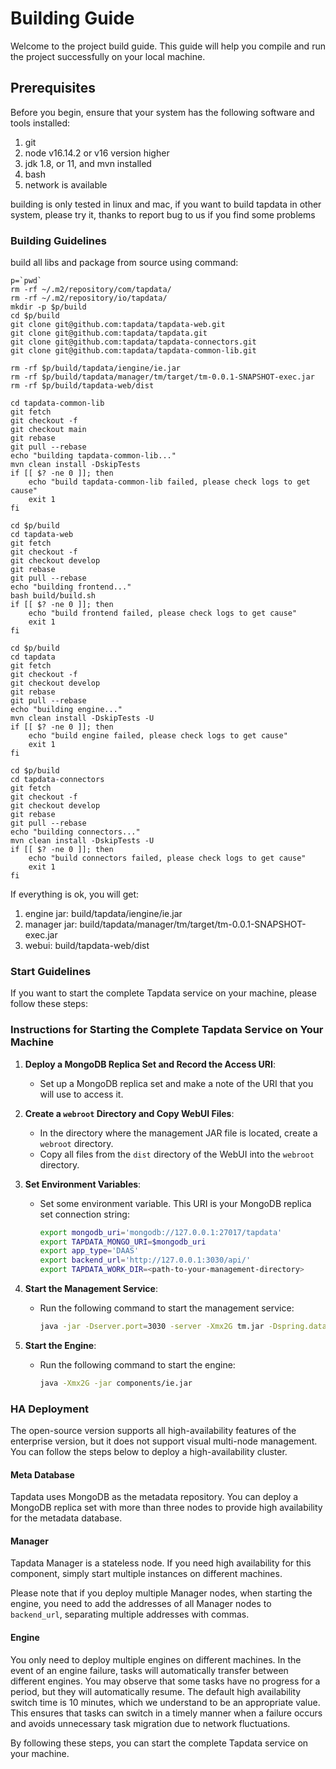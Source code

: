 # Building Guide
Welcome to the project build guide. This guide will help you compile and run the project successfully on your local machine.

## Prerequisites
Before you begin, ensure that your system has the following software and tools installed:
1. git
2. node v16.14.2 or v16 version higher
3. jdk 1.8, or 11, and mvn installed
4. bash
5. network is available

building is only tested in linux and mac, if you want to build tapdata in other system, please try it, thanks to report bug to us if you find some problems

### Building Guidelines
build all libs and package from source using command:

```
p=`pwd`
rm -rf ~/.m2/repository/com/tapdata/
rm -rf ~/.m2/repository/io/tapdata/
mkdir -p $p/build
cd $p/build
git clone git@github.com:tapdata/tapdata-web.git
git clone git@github.com:tapdata/tapdata.git
git clone git@github.com:tapdata/tapdata-connectors.git
git clone git@github.com:tapdata/tapdata-common-lib.git

rm -rf $p/build/tapdata/iengine/ie.jar
rm -rf $p/build/tapdata/manager/tm/target/tm-0.0.1-SNAPSHOT-exec.jar
rm -rf $p/build/tapdata-web/dist

cd tapdata-common-lib
git fetch
git checkout -f
git checkout main
git rebase
git pull --rebase
echo "building tapdata-common-lib..."
mvn clean install -DskipTests
if [[ $? -ne 0 ]]; then
    echo "build tapdata-common-lib failed, please check logs to get cause"
    exit 1
fi

cd $p/build
cd tapdata-web
git fetch
git checkout -f
git checkout develop
git rebase
git pull --rebase
echo "building frontend..."
bash build/build.sh
if [[ $? -ne 0 ]]; then
    echo "build frontend failed, please check logs to get cause"
    exit 1
fi

cd $p/build
cd tapdata
git fetch
git checkout -f
git checkout develop
git rebase
git pull --rebase
echo "building engine..."
mvn clean install -DskipTests -U
if [[ $? -ne 0 ]]; then
    echo "build engine failed, please check logs to get cause"
    exit 1
fi

cd $p/build
cd tapdata-connectors
git fetch
git checkout -f
git checkout develop
git rebase
git pull --rebase
echo "building connectors..."
mvn clean install -DskipTests -U
if [[ $? -ne 0 ]]; then
    echo "build connectors failed, please check logs to get cause"
    exit 1
fi
```

If everything is ok, you will get:
1. engine jar: build/tapdata/iengine/ie.jar
2. manager jar: build/tapdata/manager/tm/target/tm-0.0.1-SNAPSHOT-exec.jar
3. webui: build/tapdata-web/dist

### Start Guidelines

If you want to start the complete Tapdata service on your machine, please follow these steps:
### Instructions for Starting the Complete Tapdata Service on Your Machine

1. **Deploy a MongoDB Replica Set and Record the Access URI**:
    - Set up a MongoDB replica set and make a note of the URI that you will use to access it.

2. **Create a `webroot` Directory and Copy WebUI Files**:
    - In the directory where the management JAR file is located, create a `webroot` directory.
    - Copy all files from the `dist` directory of the WebUI into the `webroot` directory.

3. **Set Environment Variables**:
    - Set some environment variable. This URI is your MongoDB replica set connection string:
    
        ```sh
        export mongodb_uri='mongodb://127.0.0.1:27017/tapdata'
        export TAPDATA_MONGO_URI=$mongodb_uri
        export app_type='DAAS'
        export backend_url='http://127.0.0.1:3030/api/'
        export TAPDATA_WORK_DIR=<path-to-your-management-directory>
        ```

4. **Start the Management Service**:
    - Run the following command to start the management service:

        ```sh
        java -jar -Dserver.port=3030 -server -Xmx2G tm.jar -Dspring.data.mongodb.default.uri=${mongodb_uri} -Dspring.data.mongodb.log.uri=${mongodb_uri} -Dspring.data.mongodb.obs.uri=${mongodb_uri}
        ```

5. **Start the Engine**:
    - Run the following command to start the engine:

        ```sh
        java -Xmx2G -jar components/ie.jar
        ```

### HA Deployment
The open-source version supports all high-availability features of the enterprise version, but it does not support visual multi-node management. You can follow the steps below to deploy a high-availability cluster.

#### Meta Database
Tapdata uses MongoDB as the metadata repository. You can deploy a MongoDB replica set with more than three nodes to provide high availability for the metadata database.

#### Manager
Tapdata Manager is a stateless node. If you need high availability for this component, simply start multiple instances on different machines.

Please note that if you deploy multiple Manager nodes, when starting the engine, you need to add the addresses of all Manager nodes to `backend_url`, separating multiple addresses with commas.

#### Engine
You only need to deploy multiple engines on different machines. In the event of an engine failure, tasks will automatically transfer between different engines. You may observe that some tasks have no progress for a period, but they will automatically resume. The default high availability switch time is 10 minutes, which we understand to be an appropriate value. This ensures that tasks can switch in a timely manner when a failure occurs and avoids unnecessary task migration due to network fluctuations.

By following these steps, you can start the complete Tapdata service on your machine.
